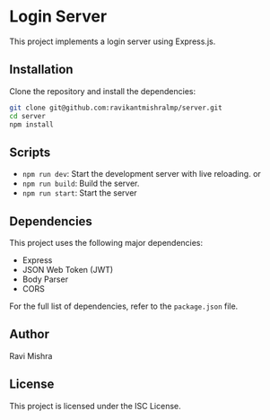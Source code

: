 # Login Server

This project implements a login server using Express.js.

## Installation

Clone the repository and install the dependencies:

```bash
git clone git@github.com:ravikantmishralmp/server.git
cd server
npm install
```

## Scripts

- `npm run dev`: Start the development server with live reloading.
or 
- `npm run build`: Build the server.
- `npm run start`: Start the server


## Dependencies
This project uses the following major dependencies:
- Express
- JSON Web Token (JWT)
- Body Parser
- CORS

For the full list of dependencies, refer to the `package.json` file.

## Author

Ravi Mishra

## License

This project is licensed under the ISC License.
